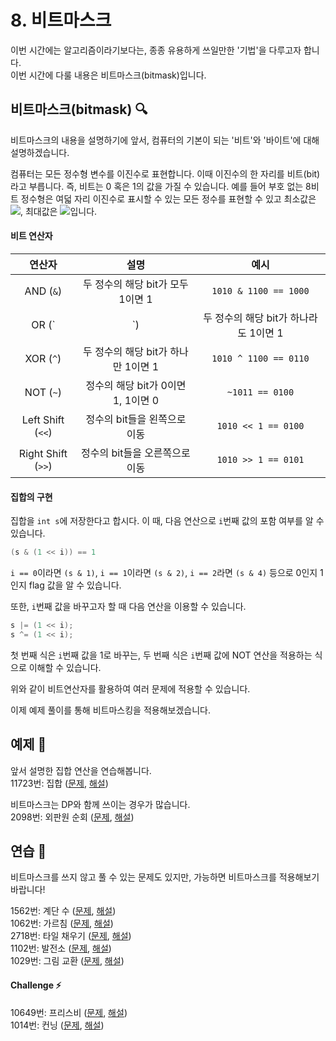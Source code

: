 # 8. 비트마스크
이번 시간에는 알고리즘이라기보다는, 종종 유용하게 쓰일만한 '기법'을 다루고자 합니다.  
이번 시간에 다룰 내용은 비트마스크(bitmask)입니다.

## 비트마스크(bitmask) 🔍
비트마스크의 내용을 설명하기에 앞서, 컴퓨터의 기본이 되는 '비트'와 '바이트'에 대해 설명하겠습니다.  

컴퓨터는 모든 정수형 변수를 이진수로 표현합니다. 이때 이진수의 한 자리를 비트(bit)라고 부릅니다. 즉, 비트는 0 혹은 1의 값을 가질 수 있습니다. 예를 들어 부호 없는 8비트 정수형은 여덟 자리 이진수로 표시할 수 있는 모든 정수를 표현할 수 있고 최소값은 <img src="https://latex.codecogs.com/svg.latex?0000\ 0000_2 = 0"/>, 최대값은 <img src="https://latex.codecogs.com/svg.latex?1111\ 1111_2 = 255"/>입니다.  

#### 비트 연산자
| 연산자            | 설명          | 예시  |
|:----------------:|:-------------:|:-----:|
| AND (`&`) | 두 정수의 해당 bit가 모두 1이면 1 | `1010 & 1100 == 1000` |
| OR  (`|`) | 두 정수의 해당 bit가 하나라도 1이면 1 | `1010 | 1100 == 1110` |
| XOR (`^`) | 두 정수의 해당 bit가 하나만 1이면 1 | `1010 ^ 1100 == 0110`  |
| NOT (`~`) | 정수의 해당 bit가 0이면 1, 1이면 0 | `~1011 == 0100` |
| Left Shift (`<<`) | 정수의 bit들을 왼쪽으로 이동 | `1010 << 1 == 0100` |
| Right Shift (`>>`) | 정수의 bit들을 오른쪽으로 이동 | `1010 >> 1 == 0101` |


#### 집합의 구현
집합을 `int s`에 저장한다고 합시다. 이 때, 다음 연산으로 `i`번째 값의 포함 여부를 알 수 있습니다.  

```cpp
(s & (1 << i)) == 1
```

`i == 0`이라면 `(s & 1)`, `i == 1`이라면 `(s & 2)`, `i == 2`라면 `(s & 4)` 등으로 0인지 1인지 flag 값을 알 수 있습니다.  

또한, `i`번째 값을 바꾸고자 할 때 다음 연산을 이용할 수 있습니다.

```cpp
s |= (1 << i);
s ^= (1 << i);
```

첫 번째 식은 `i`번째 값을 1로 바꾸는, 두 번째 식은 `i`번째 값에 NOT 연산을 적용하는 식으로 이해할 수 있습니다.  

위와 같이 비트연산자를 활용하여 여러 문제에 적용할 수 있습니다.  

이제 예제 풀이를 통해 비트마스킹을 적용해보겠습니다.

## 예제 🎲
앞서 설명한 집합 연산을 연습해봅니다.  
11723번: 집합 ([문제](https://www.acmicpc.net/problem/11723), [해설](https://github.com/skku-npc/class-intermediate/blob/master/8.%20Bitmask/11723.cpp))  

비트마스크는 DP와 함께 쓰이는 경우가 많습니다.  
2098번: 외판원 순회 ([문제](https://www.acmicpc.net/problem/2098), [해설](https://github.com/skku-npc/class-intermediate/blob/master/8.%20Bitmask/2098.cpp))  

## 연습 🏓
비트마스크를 쓰지 않고 풀 수 있는 문제도 있지만, 가능하면 비트마스크를 적용해보기 바랍니다!

1562번: 계단 수 ([문제](https://www.acmicpc.net/problem/1562), [해설](https://github.com/skku-npc/class-intermediate/blob/master/8.%20Bitmask/1562.cpp))  
1062번: 가르침 ([문제](https://www.acmicpc.net/problem/1062), [해설](https://github.com/skku-npc/class-intermediate/blob/master/8.%20Bitmask/1062.cpp))  
2718번: 타일 채우기 ([문제](https://www.acmicpc.net/problem/2718), [해설](https://github.com/skku-npc/class-intermediate/blob/master/8.%20Bitmask/2718.cpp))  
1102번: 발전소 ([문제](https://www.acmicpc.net/problem/1102), [해설](https://github.com/skku-npc/class-intermediate/blob/master/8.%20Bitmask/1102.cpp))  
1029번: 그림 교환 ([문제](https://www.acmicpc.net/problem/1029), [해설](https://github.com/skku-npc/class-intermediate/blob/master/8.%20Bitmask/1029.cpp))  

#### Challenge ⚡
10649번: 프리스비 ([문제](https://www.acmicpc.net/problem/10649), [해설](https://github.com/skku-npc/class-intermediate/blob/master/8.%20Bitmask/10649.cpp))  
1014번: 컨닝 ([문제](https://www.acmicpc.net/problem/1014), [해설](https://github.com/skku-npc/class-intermediate/blob/master/8.%20Bitmask/1014.cpp))  
